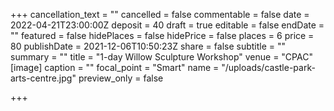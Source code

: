 +++
cancellation_text = ""
cancelled = false
commentable = false
date = 2022-04-21T23:00:00Z
deposit = 40
draft = true
editable = false
endDate = ""
featured = false
hidePlaces = false
hidePrice = false
places = 6
price = 80
publishDate = 2021-12-06T10:50:23Z
share = false
subtitle = ""
summary = ""
title = "1-day Willow Sculpture Workshop"
venue = "CPAC"
[image]
caption = ""
focal_point = "Smart"
name = "/uploads/castle-park-arts-centre.jpg"
preview_only = false

+++

